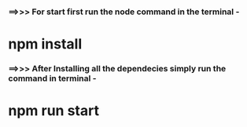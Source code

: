 ### ==>>>  For start first run the node command in the terminal - 
# npm install 
### ==>>> After Installing all the dependecies simply run the command in terminal - 
# npm run start
